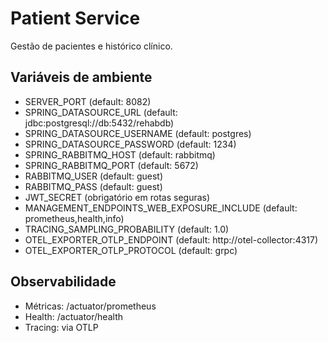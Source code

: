 # Patient Service

Gestão de pacientes e histórico clínico.

## Variáveis de ambiente
- SERVER_PORT (default: 8082)
- SPRING_DATASOURCE_URL (default: jdbc:postgresql://db:5432/rehabdb)
- SPRING_DATASOURCE_USERNAME (default: postgres)
- SPRING_DATASOURCE_PASSWORD (default: 1234)
- SPRING_RABBITMQ_HOST (default: rabbitmq)
- SPRING_RABBITMQ_PORT (default: 5672)
- RABBITMQ_USER (default: guest)
- RABBITMQ_PASS (default: guest)
- JWT_SECRET (obrigatório em rotas seguras)
- MANAGEMENT_ENDPOINTS_WEB_EXPOSURE_INCLUDE (default: prometheus,health,info)
- TRACING_SAMPLING_PROBABILITY (default: 1.0)
- OTEL_EXPORTER_OTLP_ENDPOINT (default: http://otel-collector:4317)
- OTEL_EXPORTER_OTLP_PROTOCOL (default: grpc)

## Observabilidade
- Métricas: /actuator/prometheus
- Health: /actuator/health
- Tracing: via OTLP
